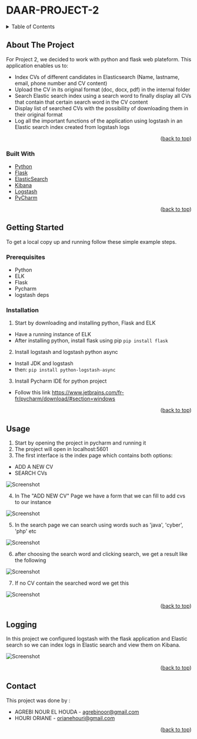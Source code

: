 # DAAR-PROJECT-2
<div id="top"></div>
<!--
*** This is PROJECT 2 DAAR 'building a CV index and search application using python, flask and ELK
-->


<!-- TABLE OF CONTENTS -->
<details>
  <summary>Table of Contents</summary>
  <ol>
    <li>
      <a href="#about-the-project">About The Project</a>
      <ul>
        <li><a href="#built-with">Built With</a></li>
      </ul>
    </li>
    <li>
      <a href="#getting-started">Getting Started</a>
      <ul>
        <li><a href="#prerequisites">Prerequisites</a></li>
        <li><a href="#installation">Installation</a></li>
      </ul>
    </li>
    <li><a href="#usage">Usage</a></li>
    <li><a href="#logging">Logging</a></li>
    <li><a href="#contact">Contact</a></li>
  </ol>
</details>



<!-- ABOUT THE PROJECT -->
## About The Project

For Project 2, we decided to work with python and flask web plateform. This application enables us to:

* Index CVs of different candidates in Elasticsearch (Name, lastname, email, phone number and CV content)
* Upload the CV in its original format (doc, docx, pdf) in the internal folder
* Search Elastic search index using a search word to finally display all CVs that contain that certain search word in the CV content
* Display list of searched CVs with the possibility of downloading them in their original format
* Log all the important functions of the application using logstash in an Elastic search index created from logstash logs 


<p align="right">(<a href="#top">back to top</a>)</p>


### Built With
* [Python](https://python.org/)
* [Flask](https://flask.palletsprojects.com/en/2.0.x/)
* [ElasticSearch](https://www.elastic.co/fr/)
* [Kibana](https://www.elastic.co/fr/kibana/)
* [Logstash](https://www.elastic.co/fr/logstash/)
* [PyCharm](https://www.jetbrains.com/fr-fr/pycharm/)



<p align="right">(<a href="#top">back to top</a>)</p>



<!-- GETTING STARTED -->
## Getting Started

To get a local copy up and running follow these simple example steps.

### Prerequisites

* Python
* ELK
* Flask
* Pycharm
* logstash deps

### Installation


1. Start by downloading and installing python, Flask and ELK
* Have a running instance of ELK
* After installing python, install flask using pip
   ```pip install flask```
2. Install logstash and logstash python async
* Install JDK and logstash 
* then:
```pip install python-logstash-async ```
3. Install Pycharm IDE for python project
* Follow this link https://www.jetbrains.com/fr-fr/pycharm/download/#section=windows

<p align="right">(<a href="#top">back to top</a>)</p>



<!-- USAGE -->
## Usage

1. Start by opening the project in pycharm and running it 
2. The project will open in localhost:5601
3. The first interface is the index page which contains both options:
* ADD A NEW CV
* SEARCH CVs

![Screenshot](index.PNG)

4. In The "ADD NEW CV" Page we have a form that we can fill to add cvs to our instance

![Screenshot](addcv.PNG)

5. In the search page we can search using words such as 'java', 'cyber', 'php' etc 

![Screenshot](search.PNG)

6. after choosing the search word and clicking search, we get a result like the following

![Screenshot](java.PNG)

7. If no CV contain the searched word we get this

![Screenshot](none.PNG)


<p align="right">(<a href="#top">back to top</a>)</p>

<!-- logging -->
## Logging
In this project we configured logstash with the flask application and Elastic search so we can index logs in Elastic search and view them on Kibana.

![Screenshot](logstash.PNG)
<p align="right">(<a href="#top">back to top</a>)</p>







<!-- CONTACT -->
## Contact
This project was done by :
* AGREBI NOUR EL HOUDA - agrebinoor@gmail.com
* HOURI ORIANE - orianehouri@gmail.com 


<p align="right">(<a href="#top">back to top</a>)</p>





